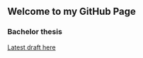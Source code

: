 ## Welcome to my GitHub Page

### Bachelor thesis
[Latest draft here](https://martin-kosiik.github.io/Geopolitics_of_Repressions.pdf)


